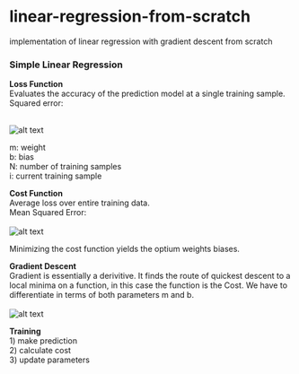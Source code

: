 # linear-regression-from-scratch
implementation of linear regression with gradient descent from scratch

### Simple Linear Regression



**Loss Function**
<br>Evaluates the accuracy of the prediction model at a single training sample. 
<br>Squared error: <br><br>

![alt text](https://github.com/sesankmallikarjuna/linear-regression-from-scratch/blob/master/readme_files/loss.png)


m: weight
<br>b: bias
<br>N: number of training samples
<br>i: current training sample

**Cost Function**
<br>Average loss over entire training data.
<br>Mean Squared Error:<br><br>
![alt text](https://github.com/sesankmallikarjuna/linear-regression-from-scratch/blob/master/readme_files/Cost.png)


Minimizing the cost function yields the optium weights biases.


**Gradient Descent**
<br>Gradient is essentially a derivitive. It finds the route of quickest descent to a local minima on a function, in this case the function is the Cost. We have to differentiate in terms of both parameters m and b.
<br><br>
![alt text](https://github.com/sesankmallikarjuna/linear-regression-from-scratch/blob/master/readme_files/grads.png)


**Training**
<br>1) make prediction
<br>2) calculate cost
<br>3) update parameters
